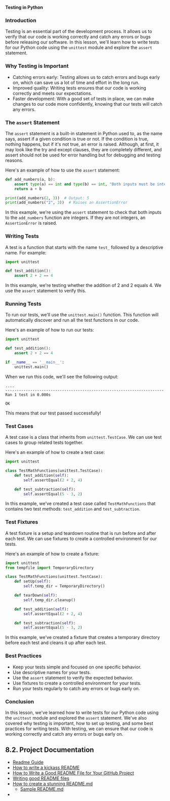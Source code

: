 **Testing in Python**

### Introduction

Testing is an essential part of the development process. It allows us to verify that our code is working correctly and catch any errors or bugs before releasing our software. In this lesson, we'll learn how to write tests for our Python code using the `unittest` module and explore the `assert` statement.

### Why Testing is Important

- Catching errors early: Testing allows us to catch errors and bugs early on, which can save us a lot of time and effort in the long run.
- Improved quality: Writing tests ensures that our code is working correctly and meets our expectations.
- Faster development: With a good set of tests in place, we can make changes to our code more confidently, knowing that our tests will catch any errors.

### The `assert` Statement

The `assert` statement is a built-in statement in Python used to, as the name says, assert if a given condition is true or not. If the condition is true, nothing happens, but if it's not true, an error is raised. Although, at first, it may look like the try and except clauses, they are completely different, and assert should not be used for error handling but for debugging and testing reasons.

Here's an example of how to use the `assert` statement:

```python
def add_numbers(a, b):
    assert type(a) == int and type(b) == int, "Both inputs must be integers"
    return a + b

print(add_numbers(2, 3))  # Output: 5
print(add_numbers("2", 3))  # Raises an AssertionError
```

In this example, we're using the `assert` statement to check that both inputs to the `add_numbers` function are integers. If they are not integers, an `AssertionError` is raised.

### Writing Tests

A test is a function that starts with the name `test_` followed by a descriptive name. For example:

```python
import unittest

def test_addition():
    assert 2 + 2 == 4
```

In this example, we're testing whether the addition of 2 and 2 equals 4. We use the `assert` statement to verify this.

### Running Tests

To run our tests, we'll use the `unittest.main()` function. This function will automatically discover and run all the test functions in our code.

Here's an example of how to run our tests:

```python
import unittest

def test_addition():
    assert 2 + 2 == 4

if __name__ == '__main__':
    unittest.main()
```

When we run this code, we'll see the following output:

```
....
----------------------------------------------------------------------
Ran 1 test in 0.000s

OK
```

This means that our test passed successfully!

### Test Cases

A test case is a class that inherits from `unittest.TestCase`. We can use test cases to group related tests together.

Here's an example of how to create a test case:

```python
import unittest

class TestMathFunctions(unittest.TestCase):
    def test_addition(self):
        self.assertEqual(2 + 2, 4)

    def test_subtraction(self):
        self.assertEqual(5 - 3, 2)
```

In this example, we've created a test case called `TestMathFunctions` that contains two test methods: `test_addition` and `test_subtraction`.

### Test Fixtures

A test fixture is a setup and teardown routine that is run before and after each test. We can use fixtures to create a controlled environment for our tests.

Here's an example of how to create a fixture:

```python
import unittest
from tempfile import TemporaryDirectory

class TestMathFunctions(unittest.TestCase):
    def setUp(self):
        self.temp_dir = TemporaryDirectory()

    def tearDown(self):
        self.temp_dir.cleanup()

    def test_addition(self):
        self.assertEqual(2 + 2, 4)

    def test_subtraction(self):
        self.assertEqual(5 - 3, 2)
```

In this example, we've created a fixture that creates a temporary directory before each test and cleans it up after each test.

### Best Practices

- Keep your tests simple and focused on one specific behavior.
- Use descriptive names for your tests.
- Use the `assert` statement to verify the expected behavior.
- Use fixtures to create a controlled environment for your tests.
- Run your tests regularly to catch any errors or bugs early on.

### Conclusion

In this lesson, we've learned how to write tests for our Python code using the `unittest` module and explored the `assert` statement. We've also covered why testing is important, how to set up testing, and some best practices for writing tests. With testing, we can ensure that our code is working correctly and catch any errors or bugs early on.

## 8.2. Project Documentation

- [Readme Guide](https://youtu.be/l1DE7L-4eKQ)
- [How to write a kickass README](https://dev.to/scottydocs/how-to-write-a-kickass-readme-5af9)
- [How to Write a Good README File for Your GitHub Project](https://www.freecodecamp.org/news/how-to-write-a-good-readme-file/)
- [Writing good README files](https://coderefinery.github.io/documentation/writing-readme-files/)
- [How to create a stunning README.md](https://medium.com/@sagarganiga468/how-to-create-a-stunning-readme-md-edf1c74b6a46)
  - [Sample README.md](https://github.com/SagarGaniga/How-to-Create-A-Stunning-README.md)
- 

